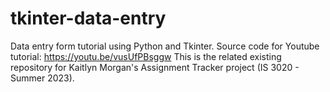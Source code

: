 # tkinter-data-entry
Data entry form tutorial using Python and Tkinter. Source code for Youtube tutorial: https://youtu.be/vusUfPBsggw
This is the related existing repository for Kaitlyn Morgan's Assignment Tracker project (IS 3020 - Summer 2023).
